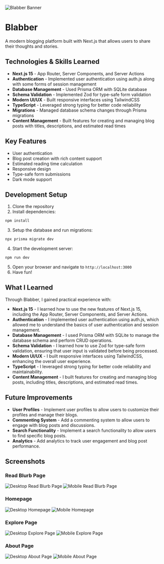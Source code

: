 ![Blabber Banner](public/readme/blabber_banner.png)

# Blabber

A modern blogging platform built with Next.js that allows users to share their thoughts and stories.

## Technologies & Skills Learned

- **Next.js 15** - App Router, Server Components, and Server Actions
- **Authentication** - Implemented user authentication using auth.js along with some forms of session management
- **Database Management** - Used Prisma ORM with SQLite database
- **Schema Validation** - Implemented Zod for type-safe form validation
- **Modern UI/UX** - Built responsive interfaces using TailwindCSS
- **TypeScript** - Leveraged strong typing for better code reliability
- **Migrations** - Managed database schema changes through Prisma migrations
- **Content Management** - Built features for creating and managing blog posts with titles, descriptions, and estimated read times

## Key Features

- User authentication
- Blog post creation with rich content support
- Estimated reading time calculation
- Responsive design
- Type-safe form submissions
- Dark mode support

## Development Setup

1. Clone the repository
2. Install dependencies:

```bash
npm install
```

3. Setup the database and run migrations:

```bash
npx prisma migrate dev
```

4. Start the development server:

```bash
npm run dev
```

5. Open your browser and navigate to `http://localhost:3000`
6. Have fun!

## What I Learned

Through Blabber, I gained practical experience with:

- **Next.js 15** - I learned how to use the new features of Next.js 15, including the App Router, Server Components, and Server Actions.
- **Authentication** - I implemented user authentication using auth.js, which allowed me to understand the basics of user authentication and session management.
- **Database Management** - I used Prisma ORM with SQLite to manage the database schema and perform CRUD operations.
- **Schema Validation** - I learned how to use Zod for type-safe form validation, ensuring that user input is validated before being processed.
- **Modern UI/UX** - I built responsive interfaces using TailwindCSS, enhancing the overall user experience.
- **TypeScript** - I leveraged strong typing for better code reliability and maintainability.
- **Content Management** - I built features for creating and managing blog posts, including titles, descriptions, and estimated read times.

## Future Improvements

- **User Profiles** - Implement user profiles to allow users to customize their profiles and manage their blogs.
- **Commenting System** - Add a commenting system to allow users to engage with blog posts and discussions.
- **Search Functionality** - Implement a search functionality to allow users to find specific blog posts.
- **Analytics** - Add analytics to track user engagement and blog post performance.

## Screenshots

### Read Blurb Page

![Desktop Read Blurb Page](public/readme/blabber_blurb_fullsize.png)
![Mobile Read Blurb Page](public/readme/blabber_blurb_mobile.png)

### Homepage

![Desktop Homepage](public/readme/blabber_home_fullsize.png)
![Mobile Homepage](public/readme/blabber_home_mobile.png)

### Explore Page

![Desktop Explore Page](public/readme/blabber_explore_fullsize.png)
![Mobile Explore Page](public/readme/blabber_explore_mobile.png)

### About Page

![Desktop About Page](public/readme/blabber_about_fullsize.png)
![Mobile About Page](public/readme/blabber_about_mobile.png)
